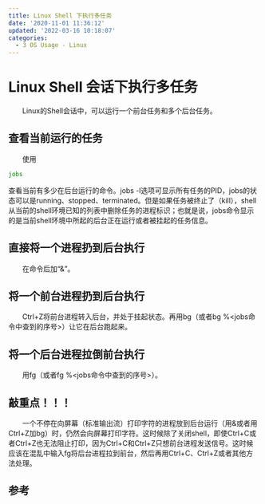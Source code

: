 ```yaml
---
title: Linux Shell 下执行多任务
date: '2020-11-01 11:36:12'
updated: '2022-03-16 10:18:07'
categories:
  - 3 OS Usage - Linux
---
```


# Linux Shell 会话下执行多任务

　　Linux的Shell会话中，可以运行一个前台任务和多个后台任务。

## 查看当前运行的任务

　　使用

```sh
jobs
```

查看当前有多少在后台运行的命令。jobs -l选项可显示所有任务的PID，jobs的状态可以是running、stopped、terminated。但是如果任务被终止了（kill），shell 从当前的shell环境已知的列表中删除任务的进程标识；也就是说，jobs命令显示的是当前shell环境中所起的后台正在运行或者被挂起的任务信息。

## 直接将一个进程扔到后台执行

　　在命令后加“&”。

## 将一个前台进程扔到后台执行

　　Ctrl+Z将前台进程转入后台，并处于挂起状态。再用bg（或者bg %<jobs命令中查到的序号>）让它在后台跑起来。

## 将一个后台进程拉倒前台执行

　　用fg（或者fg %<jobs命令中查到的序号>）。

## 敲重点！！！

　　一个不停在向屏幕（标准输出流）打印字符的进程放到后台运行（用&或者用Ctrl+Z加bg）时，仍然会向屏幕打印字符。这时候除了关闭shell，即使Ctrl+C或者Ctrl+Z也无法阻止打印，因为Ctrl+C和Ctrl+Z只想前台进程发送信号。这时候应该在混乱中输入fg将后台进程拉到前台，然后再用Ctrl+C、Ctrl+Z或者其他方法处理。
　　
## 参考

[^1]: <http://blog.csdn.net/u012787436/article/details/39722583>
